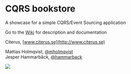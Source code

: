 CQRS bookstore
==============

A showcase for a simple CQRS/Event Sourcing application

Go to the [Wiki](https://github.com/citerus/bookstore-cqrs-example/wiki) for description and documentation

Citerus, [www.citerus.se](http://www.citerus.se)

Mattias Holmqvist, [@mholmqvist](https://twitter.com/m_holmqvist)  
Jesper Hammarbäck, [@hammarback](https://twitter.com/hammarback)


![](https://travis-ci.org/citerus/bookstore-cqrs-example.svg?branch=master)

